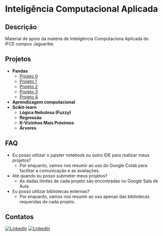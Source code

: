 # Inteligência Computacional Aplicada

## Descrição
Material de apoio da matéria de Inteligência Computaciona Aplicada do IFCE *campus* Jaguaribe.

## Projetos
  - **Pandas**
    - [Projeto 0](projetos/projeto-0.md)
    - [Projeto 1](projetos/projeto-1.md)
    - [Projeto 2](projetos/projeto-2.md)
    - [Projeto 3](projetos/projeto-3.md)
    - [Projeto 4](projetos/projeto-4.md)
  - **Aprendizagem computacional**
  - **Scikit-learn**
    - **Lógica Nebulosa (Fuzzy)**
    - **Regressão**
    - **K-Vizinhos Mais Próximos**
    - **Árvores**

## FAQ
 - Eu posso utilizar o jupyter notebook ou outro IDE para realizar meus projetos?
   - Por enquanto, vamos nos resumir ao uso do Google Colab para facilitar a comunicação e as avaliações.
 - Até quando eu posso submeter meus projetos?
   - As dadas limites de cada projeto são encontradas no Google Sala de Aula.
 - Eu posso utilizar bibliotecas externas?
   - Por enquanto, vamos nos resumir ao uso apenas das bibliotecas requeridas de cada projeto.


## Contatos
[![LinkedIn](https://img.shields.io/badge/-linkedin-blue?logo=linkedin)](http://bit.ly/vx-linkedin)
[![LinkedIn](https://img.shields.io/badge/-twitter-blue?logo=twitter)](https://bit.ly/vx-twitter)

